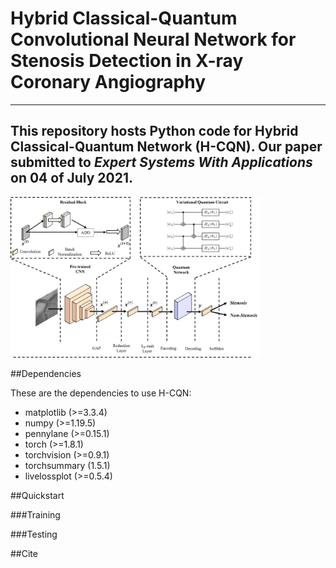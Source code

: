 # Hybrid Classical-Quantum Convolutional Neural Network for Stenosis Detection in X-ray Coronary Angiography
----------

This repository hosts Python code for Hybrid Classical-Quantum Network (H-CQN). Our paper submitted to *Expert Systems With Applications* on 04 of July 2021. 
----------

<img src="figures/graphical_abstract.png" width="400">

##Dependencies

These are the dependencies to use H-CQN:

* matplotlib (>=3.3.4)
* numpy (>=1.19.5)
* pennylane (>=0.15.1)
* torch (>=1.8.1)
* torchvision (>=0.9.1)
* torchsummary (1.5.1)
* livelossplot (>=0.5.4)

##Quickstart


###Training 

###Testing

##Cite

